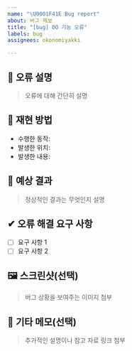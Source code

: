 ```yaml
---
name: "\U0001F41E Bug report"
about: 버그 제보
title: "[bug] OO 기능 오류"
labels: bug
assignees: okonomiyakki

---
```


## 🐞 오류 설명
> 오류에 대해 간단히 설명

## 📝 재현 방법
- 수행한 동작:
- 발생한 위치:
- 발생한 내용:

## 🚩 예상 결과
> 정상적인 결과는 무엇인지 설명

## ✔ 오류 해결 요구 사항
- [ ] 요구 사항 1
- [ ] 요구 사항 2

## 🖼 스크린샷(선택)
> 버그 상황을 보여주는 이미지 첨부

## 💬 기타 메모(선택)
> 추가적인 설명이나 참고 자료 링크 첨부
